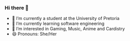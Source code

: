 ### Hi there 👋

<!--
**LaurenRowe99/LaurenRowe99** is a ✨ _special_ ✨ repository because its `README.md` (this file) appears on your GitHub profile.

Here are some ideas to get you started:

- 🔭 I’m currently working on ...
- 🌱 I’m currently learning ...
- 👯 I’m looking to collaborate on ...
- 🤔 I’m looking for help with ...
- 💬 Ask me about ...
- 📫 How to reach me: ...
- 😄 Pronouns: ...
- ⚡ Fun fact: ...
-->

- 🔭 I’m currently a student at the University of Pretoria
- 🌱 I’m currently learning software engineering
- 👀 I’m interested in Gaming, Music, Anime and Cardistry
- 😄 Pronouns: She/Her
